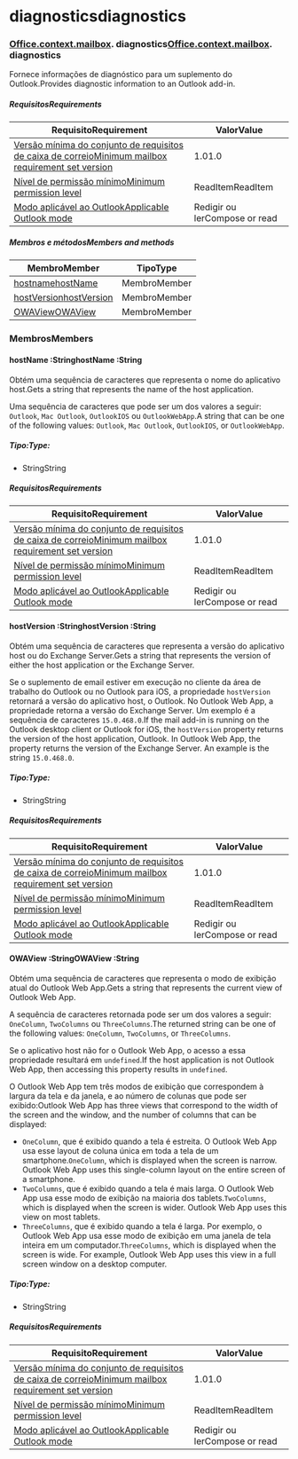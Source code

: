 
# <a name="diagnostics"></a><span data-ttu-id="75abb-101">diagnostics</span><span class="sxs-lookup"><span data-stu-id="75abb-101">diagnostics</span></span>

### <span data-ttu-id="75abb-p101">[Office](Office.md)[.context](Office.context.md)[.mailbox](Office.context.mailbox.md). diagnostics</span><span class="sxs-lookup"><span data-stu-id="75abb-p101">[Office](Office.md)[.context](Office.context.md)[.mailbox](Office.context.mailbox.md). diagnostics</span></span>

<span data-ttu-id="75abb-104">Fornece informações de diagnóstico para um suplemento do Outlook.</span><span class="sxs-lookup"><span data-stu-id="75abb-104">Provides diagnostic information to an Outlook add-in.</span></span>

##### <a name="requirements"></a><span data-ttu-id="75abb-105">Requisitos</span><span class="sxs-lookup"><span data-stu-id="75abb-105">Requirements</span></span>

|<span data-ttu-id="75abb-106">Requisito</span><span class="sxs-lookup"><span data-stu-id="75abb-106">Requirement</span></span>| <span data-ttu-id="75abb-107">Valor</span><span class="sxs-lookup"><span data-stu-id="75abb-107">Value</span></span>|
|---|---|
|[<span data-ttu-id="75abb-108">Versão mínima do conjunto de requisitos de caixa de correio</span><span class="sxs-lookup"><span data-stu-id="75abb-108">Minimum mailbox requirement set version</span></span>](/javascript/office/requirement-sets/outlook-api-requirement-sets)| <span data-ttu-id="75abb-109">1.0</span><span class="sxs-lookup"><span data-stu-id="75abb-109">1.0</span></span>|
|[<span data-ttu-id="75abb-110">Nível de permissão mínimo</span><span class="sxs-lookup"><span data-stu-id="75abb-110">Minimum permission level</span></span>](https://docs.microsoft.com/outlook/add-ins/understanding-outlook-add-in-permissions)| <span data-ttu-id="75abb-111">ReadItem</span><span class="sxs-lookup"><span data-stu-id="75abb-111">ReadItem</span></span>|
|[<span data-ttu-id="75abb-112">Modo aplicável ao Outlook</span><span class="sxs-lookup"><span data-stu-id="75abb-112">Applicable Outlook mode</span></span>](https://docs.microsoft.com/outlook/add-ins/#extension-points)| <span data-ttu-id="75abb-113">Redigir ou ler</span><span class="sxs-lookup"><span data-stu-id="75abb-113">Compose or read</span></span>|

##### <a name="members-and-methods"></a><span data-ttu-id="75abb-114">Membros e métodos</span><span class="sxs-lookup"><span data-stu-id="75abb-114">Members and methods</span></span>

| <span data-ttu-id="75abb-115">Membro</span><span class="sxs-lookup"><span data-stu-id="75abb-115">Member</span></span> | <span data-ttu-id="75abb-116">Tipo</span><span class="sxs-lookup"><span data-stu-id="75abb-116">Type</span></span> |
|--------|------|
| [<span data-ttu-id="75abb-117">hostname</span><span class="sxs-lookup"><span data-stu-id="75abb-117">hostName</span></span>](#hostname-string) | <span data-ttu-id="75abb-118">Membro</span><span class="sxs-lookup"><span data-stu-id="75abb-118">Member</span></span> |
| [<span data-ttu-id="75abb-119">hostVersion</span><span class="sxs-lookup"><span data-stu-id="75abb-119">hostVersion</span></span>](#hostversion-string) | <span data-ttu-id="75abb-120">Membro</span><span class="sxs-lookup"><span data-stu-id="75abb-120">Member</span></span> |
| [<span data-ttu-id="75abb-121">OWAView</span><span class="sxs-lookup"><span data-stu-id="75abb-121">OWAView</span></span>](#owaview-string) | <span data-ttu-id="75abb-122">Membro</span><span class="sxs-lookup"><span data-stu-id="75abb-122">Member</span></span> |

### <a name="members"></a><span data-ttu-id="75abb-123">Membros</span><span class="sxs-lookup"><span data-stu-id="75abb-123">Members</span></span>

####  <a name="hostname-string"></a><span data-ttu-id="75abb-124">hostName :String</span><span class="sxs-lookup"><span data-stu-id="75abb-124">hostName :String</span></span>

<span data-ttu-id="75abb-125">Obtém uma sequência de caracteres que representa o nome do aplicativo host.</span><span class="sxs-lookup"><span data-stu-id="75abb-125">Gets a string that represents the name of the host application.</span></span>

<span data-ttu-id="75abb-126">Uma sequência de caracteres que pode ser um dos valores a seguir: `Outlook`, `Mac Outlook`, `OutlookIOS` ou `OutlookWebApp`.</span><span class="sxs-lookup"><span data-stu-id="75abb-126">A string that can be one of the following values: `Outlook`, `Mac Outlook`, `OutlookIOS`, or `OutlookWebApp`.</span></span>

##### <a name="type"></a><span data-ttu-id="75abb-127">Tipo:</span><span class="sxs-lookup"><span data-stu-id="75abb-127">Type:</span></span>

*   <span data-ttu-id="75abb-128">String</span><span class="sxs-lookup"><span data-stu-id="75abb-128">String</span></span>

##### <a name="requirements"></a><span data-ttu-id="75abb-129">Requisitos</span><span class="sxs-lookup"><span data-stu-id="75abb-129">Requirements</span></span>

|<span data-ttu-id="75abb-130">Requisito</span><span class="sxs-lookup"><span data-stu-id="75abb-130">Requirement</span></span>| <span data-ttu-id="75abb-131">Valor</span><span class="sxs-lookup"><span data-stu-id="75abb-131">Value</span></span>|
|---|---|
|[<span data-ttu-id="75abb-132">Versão mínima do conjunto de requisitos de caixa de correio</span><span class="sxs-lookup"><span data-stu-id="75abb-132">Minimum mailbox requirement set version</span></span>](/javascript/office/requirement-sets/outlook-api-requirement-sets)| <span data-ttu-id="75abb-133">1.0</span><span class="sxs-lookup"><span data-stu-id="75abb-133">1.0</span></span>|
|[<span data-ttu-id="75abb-134">Nível de permissão mínimo</span><span class="sxs-lookup"><span data-stu-id="75abb-134">Minimum permission level</span></span>](https://docs.microsoft.com/outlook/add-ins/understanding-outlook-add-in-permissions)| <span data-ttu-id="75abb-135">ReadItem</span><span class="sxs-lookup"><span data-stu-id="75abb-135">ReadItem</span></span>|
|[<span data-ttu-id="75abb-136">Modo aplicável ao Outlook</span><span class="sxs-lookup"><span data-stu-id="75abb-136">Applicable Outlook mode</span></span>](https://docs.microsoft.com/outlook/add-ins/#extension-points)| <span data-ttu-id="75abb-137">Redigir ou ler</span><span class="sxs-lookup"><span data-stu-id="75abb-137">Compose or read</span></span>|

####  <a name="hostversion-string"></a><span data-ttu-id="75abb-138">hostVersion :String</span><span class="sxs-lookup"><span data-stu-id="75abb-138">hostVersion :String</span></span>

<span data-ttu-id="75abb-139">Obtém uma sequência de caracteres que representa a versão do aplicativo host ou do Exchange Server.</span><span class="sxs-lookup"><span data-stu-id="75abb-139">Gets a string that represents the version of either the host application or the Exchange Server.</span></span>

<span data-ttu-id="75abb-p102">Se o suplemento de email estiver em execução no cliente da área de trabalho do Outlook ou no Outlook para iOS, a propriedade `hostVersion` retornará a versão do aplicativo host, o Outlook. No Outlook Web App, a propriedade retorna a versão do Exchange Server. Um exemplo é a sequência de caracteres `15.0.468.0`.</span><span class="sxs-lookup"><span data-stu-id="75abb-p102">If the mail add-in is running on the Outlook desktop client or Outlook for iOS, the `hostVersion` property returns the version of the host application, Outlook. In Outlook Web App, the property returns the version of the Exchange Server. An example is the string `15.0.468.0`.</span></span>

##### <a name="type"></a><span data-ttu-id="75abb-143">Tipo:</span><span class="sxs-lookup"><span data-stu-id="75abb-143">Type:</span></span>

*   <span data-ttu-id="75abb-144">String</span><span class="sxs-lookup"><span data-stu-id="75abb-144">String</span></span>

##### <a name="requirements"></a><span data-ttu-id="75abb-145">Requisitos</span><span class="sxs-lookup"><span data-stu-id="75abb-145">Requirements</span></span>

|<span data-ttu-id="75abb-146">Requisito</span><span class="sxs-lookup"><span data-stu-id="75abb-146">Requirement</span></span>| <span data-ttu-id="75abb-147">Valor</span><span class="sxs-lookup"><span data-stu-id="75abb-147">Value</span></span>|
|---|---|
|[<span data-ttu-id="75abb-148">Versão mínima do conjunto de requisitos de caixa de correio</span><span class="sxs-lookup"><span data-stu-id="75abb-148">Minimum mailbox requirement set version</span></span>](/javascript/office/requirement-sets/outlook-api-requirement-sets)| <span data-ttu-id="75abb-149">1.0</span><span class="sxs-lookup"><span data-stu-id="75abb-149">1.0</span></span>|
|[<span data-ttu-id="75abb-150">Nível de permissão mínimo</span><span class="sxs-lookup"><span data-stu-id="75abb-150">Minimum permission level</span></span>](https://docs.microsoft.com/outlook/add-ins/understanding-outlook-add-in-permissions)| <span data-ttu-id="75abb-151">ReadItem</span><span class="sxs-lookup"><span data-stu-id="75abb-151">ReadItem</span></span>|
|[<span data-ttu-id="75abb-152">Modo aplicável ao Outlook</span><span class="sxs-lookup"><span data-stu-id="75abb-152">Applicable Outlook mode</span></span>](https://docs.microsoft.com/outlook/add-ins/#extension-points)| <span data-ttu-id="75abb-153">Redigir ou ler</span><span class="sxs-lookup"><span data-stu-id="75abb-153">Compose or read</span></span>|

####  <a name="owaview-string"></a><span data-ttu-id="75abb-154">OWAView :String</span><span class="sxs-lookup"><span data-stu-id="75abb-154">OWAView :String</span></span>

<span data-ttu-id="75abb-155">Obtém uma sequência de caracteres que representa o modo de exibição atual do Outlook Web App.</span><span class="sxs-lookup"><span data-stu-id="75abb-155">Gets a string that represents the current view of Outlook Web App.</span></span>

<span data-ttu-id="75abb-156">A sequência de caracteres retornada pode ser um dos valores a seguir: `OneColumn`, `TwoColumns` ou `ThreeColumns`.</span><span class="sxs-lookup"><span data-stu-id="75abb-156">The returned string can be one of the following values: `OneColumn`, `TwoColumns`, or `ThreeColumns`.</span></span>

<span data-ttu-id="75abb-157">Se o aplicativo host não for o Outlook Web App, o acesso a essa propriedade resultará em `undefined`.</span><span class="sxs-lookup"><span data-stu-id="75abb-157">If the host application is not Outlook Web App, then accessing this property results in `undefined`.</span></span>

<span data-ttu-id="75abb-158">O Outlook Web App tem três modos de exibição que correspondem à largura da tela e da janela, e ao número de colunas que pode ser exibido:</span><span class="sxs-lookup"><span data-stu-id="75abb-158">Outlook Web App has three views that correspond to the width of the screen and the window, and the number of columns that can be displayed:</span></span>

*   <span data-ttu-id="75abb-p103">`OneColumn`, que é exibido quando a tela é estreita. O Outlook Web App usa esse layout de coluna única em toda a tela de um smartphone.</span><span class="sxs-lookup"><span data-stu-id="75abb-p103">`OneColumn`, which is displayed when the screen is narrow. Outlook Web App uses this single-column layout on the entire screen of a smartphone.</span></span>
*   <span data-ttu-id="75abb-p104">`TwoColumns`, que é exibido quando a tela é mais larga. O Outlook Web App usa esse modo de exibição na maioria dos tablets.</span><span class="sxs-lookup"><span data-stu-id="75abb-p104">`TwoColumns`, which is displayed when the screen is wider. Outlook Web App uses this view on most tablets.</span></span>
*   <span data-ttu-id="75abb-p105">`ThreeColumns`, que é exibido quando a tela é larga. Por exemplo, o Outlook Web App usa esse modo de exibição em uma janela de tela inteira em um computador.</span><span class="sxs-lookup"><span data-stu-id="75abb-p105">`ThreeColumns`, which is displayed when the screen is wide. For example, Outlook Web App uses this view in a full screen window on a desktop computer.</span></span>

##### <a name="type"></a><span data-ttu-id="75abb-165">Tipo:</span><span class="sxs-lookup"><span data-stu-id="75abb-165">Type:</span></span>

*   <span data-ttu-id="75abb-166">String</span><span class="sxs-lookup"><span data-stu-id="75abb-166">String</span></span>

##### <a name="requirements"></a><span data-ttu-id="75abb-167">Requisitos</span><span class="sxs-lookup"><span data-stu-id="75abb-167">Requirements</span></span>

|<span data-ttu-id="75abb-168">Requisito</span><span class="sxs-lookup"><span data-stu-id="75abb-168">Requirement</span></span>| <span data-ttu-id="75abb-169">Valor</span><span class="sxs-lookup"><span data-stu-id="75abb-169">Value</span></span>|
|---|---|
|[<span data-ttu-id="75abb-170">Versão mínima do conjunto de requisitos de caixa de correio</span><span class="sxs-lookup"><span data-stu-id="75abb-170">Minimum mailbox requirement set version</span></span>](/javascript/office/requirement-sets/outlook-api-requirement-sets)| <span data-ttu-id="75abb-171">1.0</span><span class="sxs-lookup"><span data-stu-id="75abb-171">1.0</span></span>|
|[<span data-ttu-id="75abb-172">Nível de permissão mínimo</span><span class="sxs-lookup"><span data-stu-id="75abb-172">Minimum permission level</span></span>](https://docs.microsoft.com/outlook/add-ins/understanding-outlook-add-in-permissions)| <span data-ttu-id="75abb-173">ReadItem</span><span class="sxs-lookup"><span data-stu-id="75abb-173">ReadItem</span></span>|
|[<span data-ttu-id="75abb-174">Modo aplicável ao Outlook</span><span class="sxs-lookup"><span data-stu-id="75abb-174">Applicable Outlook mode</span></span>](https://docs.microsoft.com/outlook/add-ins/#extension-points)| <span data-ttu-id="75abb-175">Redigir ou ler</span><span class="sxs-lookup"><span data-stu-id="75abb-175">Compose or read</span></span>|
